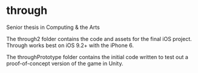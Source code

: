 # through
Senior thesis in Computing &amp; the Arts

The through2 folder contains the code and assets for the final iOS project. Through works best on iOS 9.2+ with the iPhone 6.

The throughPrototype folder contains the initial code written to test out a proof-of-concept version of the game in Unity.
